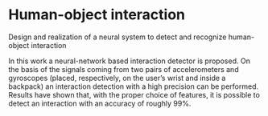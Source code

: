 # Human-object interaction
Design and realization of a neural system to detect and recognize human-object interaction

In this work a neural-network based interaction detector is proposed. On the basis of the signals coming from two pairs of accelerometers and gyroscopes (placed, respectively, on the user’s wrist and inside a backpack) an interaction detection with a high precision can be performed. Results have shown that, with the proper choice of features, it is possible to detect an interaction with an accuracy of roughly 99%.
